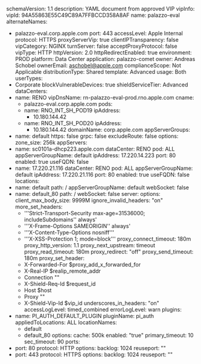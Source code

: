 schemaVersion: 1.1
description: YAML document from approved VIP
vipInfo:
  vipId: 94A55863E55C49C89A7FFBCCD358A8AF
  name: palazzo-eval
  alternateNames:
  - palazzo-eval.corp.apple.com
  port: 443
  accessLevel: Apple Internal
  protocol: HTTPS
  proxyServerVip: true
  clientIPTransparency: false
  vipCategory: NGINX
  turnServer: false
  acceptProxyProtocol: false
  vipType: HTTP
  httpVersion: 2.0
  httpRedirectEnabled: true
  environment: PROD
  platform: Data Center
  application: palazzo-comet
  owner: Andreas Schobel
  ownerEmail: aschobel@apple.com
  complianceScope: Not Applicable
  distributionType: Shared
  template: Advanced
  usage: Both
  userTypes:
  - Corporate
  blockVulnerableDevices: true
  shieldServiceTier: Advanced
  dataCenters:
  - name: RENO
    vipDnsName: rn-palazzo-eval-prod.rno.apple.com
    cname:
    - palazzo-eval.corp.apple.com
    pods:
    - name: RNO_INT_SH_POD19
      ipAddress:
      - 10.180.144.42
    - name: RNO_INT_SH_POD20
      ipAddress:
      - 10.180.144.42
  domainName: corp.apple.com
appServerGroups:
- name: default
  https: false
  grpc: false
  excludeRoute: false
  options:
    zone_size: 256k
appServers:
- name: sc0101a-dhcp223.apple.com
  dataCenter: RENO
  pod: ALL
  appServerGroupName: default
  ipAddress: 17.220.14.223
  port: 80
  enabled: true
  useFQDN: false
- name: 17.220.21.116
  dataCenter: RENO
  pod: ALL
  appServerGroupName: default
  ipAddress: 17.220.21.116
  port: 80
  enabled: true
  useFQDN: false
locations:
- name: default
  path: /
  appServerGroupName: default
  webSocket: false
- name: default_80
  path: /
  webSocket: false
server:
  options:
    client_max_body_size: 9999M
    ignore_invalid_headers: "on"
    more_set_headers:
    - '''Strict-Transport-Security max-age=31536000; includeSubdomains'' always'
    - '''X-Frame-Options SAMEORIGIN'' always'
    - '''X-Content-Type-Options nosniff'''
    - '''X-XSS-Protection 1; mode=block'''
    proxy_connect_timeout: 180m
    proxy_http_version: 1.1
    proxy_next_upstream: timeout
    proxy_read_timeout: 180m
    proxy_redirect: "off"
    proxy_send_timeout: 180m
    proxy_set_header:
    - X-Forwarded-For $proxy_add_x_forwarded_for
    - X-Real-IP $realip_remote_addr
    - Connection ""
    - X-Shield-Req-Id $request_id
    - Host $host
    - Proxy ""
    - X-Shield-Vip-Id $vip_id
    underscores_in_headers: "on"
  accessLogLevel: timed_combined
  errorLogLevel: warn
plugins:
- name: PI_AUTH_DEFAULT_PLUGIN
  pluginName: pi_auth
  appliedToLocations: ALL
  locationNames:
  - default
  - default_80
  options:
    cache: 500k
    enabled: "true"
    primary_timeout: 10
    sec_timeout: 90
ports:
- port: 80
  protocol: HTTP
  options:
    backlog: 1024
    reuseport: ""
- port: 443
  protocol: HTTPS
  options:
    backlog: 1024
    reuseport: ""

